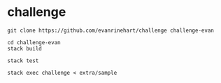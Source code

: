 # challenge

```
git clone https://github.com/evanrinehart/challenge challenge-evan
```

```
cd challenge-evan
stack build
```

```
stack test
```

```
stack exec challenge < extra/sample
```
